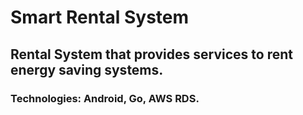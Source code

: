 # Smart Rental System

## Rental System that provides services to rent energy saving systems.

### Technologies: Android, Go, AWS RDS.
